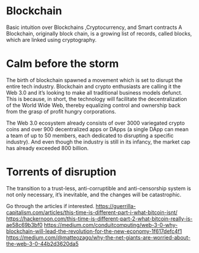 # Blockchain
Basic intuition over Blockchains ,Cryptocurrency, and Smart contracts
A Blockchain, originally block chain, is a growing list of records, called blocks, which are linked using cryptography.

# Calm before the storm
  The birth of blockchain spawned a movement which is set to disrupt the entire tech industry. Blockchain and crypto enthusiasts are calling it the Web 3.0 and it’s looking to make all traditional business models defunct. This is because, in short, the technology will facilitate the decentralization of the World Wide Web, thereby equalizing control and ownership back from the grasp of profit hungry corporations.

  The Web 3.0 ecosystem already consists of over 3000 variegated crypto coins and over 900 decentralized apps or DApps (a single DApp can mean a team of up to 50 members, each dedicated to disrupting a specific industry). And even though the industry is still in its infancy, the market cap has already exceeded 800 billion.

# Torrents of disruption
The transition to a trust-less, anti-corruptible and anti-censorship system is not only necessary, it’s inevitable, and the changes will be catastrophic.

Go through the articles if interested.
https://guerrilla-capitalism.com/articles/this-time-is-different-part-i-what-bitcoin-isnt/
https://hackernoon.com/this-time-is-different-part-2-what-bitcoin-really-is-ae58c69b3bf0
https://medium.com/conduitcomputing/web-3-0-why-blockchain-will-lead-the-revolution-for-the-new-economy-1f617defc4f1
https://medium.com/@matteozago/why-the-net-giants-are-worried-about-the-web-3-0-44b2d3620da5
